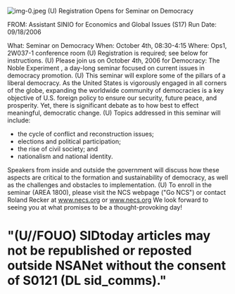 ![img-0.jpeg](img-0.jpeg)
(U) Registration Opens for Seminar on Democracy

FROM:
Assistant SINIO for Economics and Global Issues (S17)
Run Date: 09/18/2006

What: Seminar on Democracy
When: October 4th, 08:30-4:15
Where: Ops1, 2W037-1 conference room
(U) Registration is required; see below for instructions.
(U) Please join us on October 4th, 2006 for Democracy: The Noble Experiment , a day-long seminar focused on current issues in democracy promotion.
(U) This seminar will explore some of the pillars of a liberal democracy. As the United States is vigorously engaged in all corners of the globe, expanding the worldwide community of democracies is a key objective of U.S. foreign policy to ensure our security, future peace, and prosperity. Yet, there is significant debate as to how best to effect meaningful, democratic change.
(U) Topics addressed in this seminar will include:

- the cycle of conflict and reconstruction issues;
- elections and political participation;
- the rise of civil society; and
- nationalism and national identity.

Speakers from inside and outside the government will discuss how these aspects are critical to the formation and sustainability of democracy, as well as the challenges and obstacles to implementation.
(U) To enroll in the seminar (AREA 1800), please visit the NCS webpage ("Go NCS") or contact Roland Recker at www.necs.org or www.necs.org We look forward to seeing you at what promises to be a thought-provoking day!

# "(U//FOUO) SIDtoday articles may not be republished or reposted outside NSANet without the consent of $\mathbf{S 0 1 2 1}$ (DL sid_comms)."
